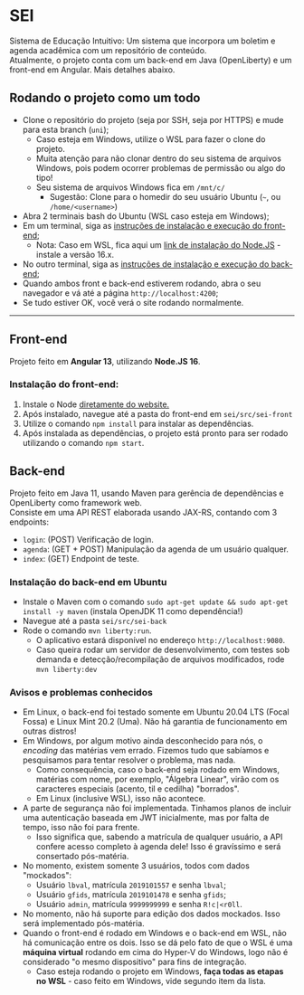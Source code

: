 # SEI

Sistema de Educação Intuitivo: Um sistema que incorpora um boletim e agenda acadêmica com um repositório de conteúdo. \
Atualmente, o projeto conta com um back-end em Java (OpenLiberty) e um front-end em Angular. Mais detalhes abaixo.

## Rodando o projeto como um todo
- Clone o repositório do projeto (seja por SSH, seja por HTTPS) e mude para esta branch (`uni`);
  - Caso esteja em Windows, utilize o WSL para fazer o clone do projeto.
  - Muita atenção para não clonar dentro do seu sistema de arquivos Windows, pois podem ocorrer problemas de permissão ou algo do tipo!
  - Seu sistema de arquivos Windows fica em `/mnt/c/`
    - Sugestão: Clone para o homedir do seu usuário Ubuntu (`~`, ou `/home/<username>`)
- Abra 2 terminais bash do Ubuntu (WSL caso esteja em Windows);
- Em um terminal, siga as [instruções de instalação e execução do front-end](#instalação-do-front-end);
  - Nota: Caso em WSL, fica aqui um [link de instalação do Node.JS](https://github.com/nodesource/distributions/blob/master/README.md#installation-instructions) - instale a versão 16.x.
- No outro terminal, siga as [instruções de instalação e execução do back-end](#instalação-do-back-end-em-ubuntu);
- Quando ambos front e back-end estiverem rodando, abra o seu navegador e vá até a página `http://localhost:4200`;
- Se tudo estiver OK, você verá o site rodando normalmente.

---

## Front-end
Projeto feito em **Angular 13**, utilizando **Node.JS 16**.

### Instalação do front-end: 
1. Instale o Node [diretamente do website.](https://nodejs.org/pt-br/download/)
2. Após instalado, navegue até a pasta do front-end em `sei/src/sei-front`
3. Utilize o comando `npm install` para instalar as dependências.
4. Após instalada as dependências, o projeto está pronto para ser rodado utilizando o comando `npm start`.

## Back-end
Projeto feito em Java 11, usando Maven para gerência de dependências e OpenLiberty como framework web. \
Consiste em uma API REST elaborada usando JAX-RS, contando com 3 endpoints:

- `login`: (POST) Verificação de login.
- `agenda`: (GET + POST) Manipulação da agenda de um usuário qualquer.
- `index`: (GET) Endpoint de teste.

### Instalação do back-end em Ubuntu
- Instale o Maven com o comando `sudo apt-get update && sudo apt-get install -y maven` (instala OpenJDK 11 como dependência!)
- Navegue até a pasta `sei/src/sei-back`
- Rode o comando `mvn liberty:run`.
  - O aplicativo estará disponível no endereço `http://localhost:9080`.
  - Caso queira rodar um servidor de desenvolvimento, com testes sob demanda e detecção/recompilação de arquivos modificados, rode `mvn liberty:dev`

### Avisos e problemas conhecidos
- Em Linux, o back-end foi testado somente em Ubuntu 20.04 LTS (Focal Fossa) e Linux Mint 20.2 (Uma). Não há garantia de funcionamento em outras distros!
- Em Windows, por algum motivo ainda desconhecido para nós, o _encoding_ das matérias vem errado. Fizemos tudo que sabíamos e pesquisamos para tentar resolver o problema, mas nada.
  - Como consequência, caso o back-end seja rodado em Windows, matérias com nome, por exemplo, "Álgebra Linear", virão com os caracteres especiais (acento, til e cedilha) "borrados".
  - Em Linux (inclusive WSL), isso não acontece.
- A parte de segurança não foi implementada. Tinhamos planos de incluir uma autenticação baseada em JWT inicialmente, mas por falta de tempo, isso não foi para frente.
  - Isso significa que, sabendo a matrícula de qualquer usuário, a API confere acesso completo à agenda dele! Isso é gravíssimo e será consertado pós-matéria.
- No momento, existem somente 3 usuários, todos com dados "mockados":
  - Usuário `lbval`, matrícula `2019101557` e senha `lbval`;
  - Usuário `gfids`, matrícula `2019101478` e senha `gfids`;
  - Usuário `admin`, matrícula `9999999999` e senha `R!c|<r0ll`.
- No momento, não há suporte para edição dos dados mockados. Isso será implementado pós-matéria.
- Quando o front-end é rodado em Windows e o back-end em WSL, não há comunicação entre os dois. Isso se dá pelo fato de que o WSL é uma **máquina virtual** rodando em cima do Hyper-V do Windows, logo não é considerado "o mesmo dispositivo" para fins de integração.
  - Caso esteja rodando o projeto em Windows, **faça todas as etapas no WSL** - caso feito em Windows, vide segundo item da lista.
